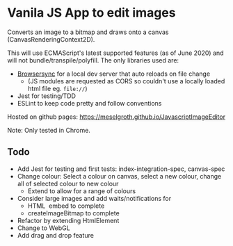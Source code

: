 # Vanila JS App to edit images
Converts an image to a bitmap and draws onto a canvas (CanvasRenderingContext2D).

This will use ECMAScript's latest supported features (as of June 2020) and will not bundle/transpile/polyfill. 
The only libraries used are:
- [Browsersync](https://browsersync.io/) for a local dev server that auto reloads on file change
    - (JS modules are requested as CORS so couldn't use a locally loaded html file eg. `file://`)
- Jest for testing/TDD
- ESLint to keep code pretty and follow conventions

Hosted on github pages:
https://meselgroth.github.io/JavascriptImageEditor

Note: Only tested in Chrome.

## Todo
- Add Jest for testing and first tests: index-integration-spec, canvas-spec
- Change colour: Select a colour on canvas, select a new colour, change all of selected colour to new colour
    - Extend to allow for a range of colours
- Consider large images and add waits/notifications for
    - HTML <img> embed to complete
    - createImageBitmap to complete
- Refactor by extending HtmlElement
- Change to WebGL
- Add drag and drop feature